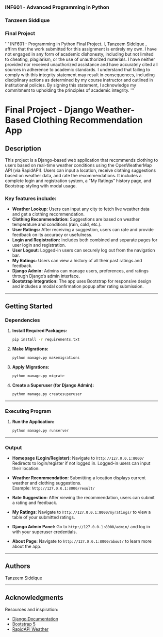 ### INF601 - Advanced Programming in Python  
### Tanzeem Siddique  
### Final Project  

'''
INF601 - Programming in Python
Final Project.
I,     Tanzeem Siddique    , affirm that the work submitted for this assignment is entirely my own. I have not engaged in any form of academic dishonesty, including but not limited to cheating, plagiarism, or the use of unauthorized materials. I have neither provided nor received unauthorized assistance and have accurately cited all sources in adherence to academic standards. I understand that failing to comply with this integrity statement may result in consequences, including disciplinary actions as determined by my course instructor and outlined in institutional policies. By signing this statement, I acknowledge my commitment to upholding the principles of academic integrity.
'''

# Final Project - Django Weather-Based Clothing Recommendation App

## Description

This project is a Django-based web application that recommends clothing to users based on real-time weather conditions using the OpenWeatherMap API (via RapidAPI). Users can input a location, receive clothing suggestions based on weather data, and rate the recommendations. It includes a complete login and registration system, a "My Ratings" history page, and Bootstrap styling with modal usage.

### Key features include:

* **Weather Lookup:** Users can input any city to fetch live weather data and get a clothing recommendation.
* **Clothing Recommendation:** Suggestions are based on weather temperature and conditions (rain, cold, etc.).
* **User Ratings:** After receiving a suggestion, users can rate and provide feedback on its accuracy or usefulness.
* **Login and Registration:** Includes both combined and separate pages for user login and registration.
* **User Logout:** Logged-in users can securely log out from the navigation bar.
* **My Ratings:** Users can view a history of all their past ratings and feedback.
* **Django Admin:** Admins can manage users, preferences, and ratings through Django’s admin interface.
* **Bootstrap Integration:** The app uses Bootstrap for responsive design and includes a modal confirmation popup after rating submission.

---

## Getting Started

### Dependencies

1. **Install Required Packages:**
    ```bash
    pip install -r requirements.txt
    ```

2. **Make Migrations:**
    ```bash
    python manage.py makemigrations
    ```

3. **Apply Migrations:**
    ```bash
    python manage.py migrate
    ```

4. **Create a Superuser (for Django Admin):**
    ```bash
    python manage.py createsuperuser
    ```

---

### Executing Program

1. **Run the Application:**
    ```bash
    python manage.py runserver
    ```

---

### Output

* **Homepage (Login/Register):** Navigate to `http://127.0.0.1:8000/`  
  Redirects to login/register if not logged in. Logged-in users can input their location.
  
* **Weather Recommendation:** Submitting a location displays current weather and clothing suggestions.  
  Example: `http://127.0.0.1:8000/result/`

* **Rate Suggestion:** After viewing the recommendation, users can submit a rating and feedback.

* **My Ratings:** Navigate to `http://127.0.0.1:8000/myratings/` to view a table of your submitted ratings.

* **Django Admin Panel:** Go to `http://127.0.0.1:8000/admin/` and log in with your superuser credentials.

* **About Page:** Navigate to `http://127.0.0.1:8000/about/` to learn more about the app.

---

## Authors

Tanzeem Siddique

---

## Acknowledgments

Resources and inspiration:
* [Django Documentation](https://docs.djangoproject.com/en/4.2/)
* [Bootstrap 5](https://getbootstrap.com/docs/5.3/getting-started/introduction/)
* [RapidAPI Weather](https://rapidapi.com/)
